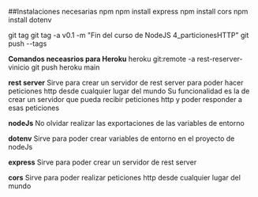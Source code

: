 
##Instalaciones necesarias npm
npm install express 
npm install cors 
npm install dotenv 

git tag
git tag -a v0.1 -m "Fin del curso de NodeJS 4_particionesHTTP"
git push --tags

**Comandos neceasrios para Heroku**
heroku git:remote -a rest-reserver-vinicio
git push heroku main

**rest server**
Sirve para crear un servidor de rest server para poder hacer peticiones http desde cualquier lugar del mundo 
Su funcionalidad es la de crear un servidor que pueda recibir peticiones http y poder responder a esas peticiones 


**nodeJs**
No olvidar realizar las exportaciones de las variables de entorno


**dotenv**
Sirve para poder crear variables de entorno en el proyecto de nodeJs

**express**
Sirve para poder crear un servidor de rest server


**cors**
Sirve para poder realizar peticiones http desde cualquier lugar del mundo